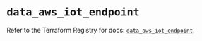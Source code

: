 # `data_aws_iot_endpoint`

Refer to the Terraform Registry for docs: [`data_aws_iot_endpoint`](https://registry.terraform.io/providers/hashicorp/aws/6.14.0/docs/data-sources/iot_endpoint).
